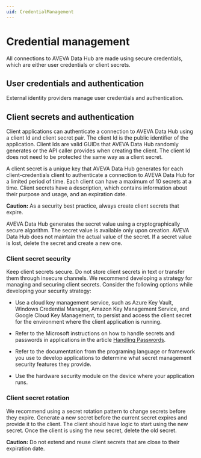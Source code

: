 ```yaml
---
uid: CredentialManagement
---
```


# Credential management

All connections to AVEVA Data Hub are made using secure credentials, which are either user credentials or client secrets.

## User credentials and authentication

External identity providers manage user credentials and authentication.

## Client secrets and authentication

Client applications can authenticate a connection to AVEVA Data Hub using a client Id and client secret pair. The client Id is the public identifier of the application. Client Ids are valid GUIDs that AVEVA Data Hub randomly generates or the API caller provides when creating the client. The client Id does not need to be protected the same way as a client secret.

A client secret is a unique key that AVEVA Data Hub generates for each client-credentials client to authenticate a connection to AVEVA Data Hub for a limited period of time. Each client can have a maximum of 10 secrets at a time. Client secrets have a description, which contains information about their purpose and usage, and an expiration date. <!-- Angela Flores 6/18/21 This would be a good place to link to the task topic for creating client credential clients. Also, why isn't this entire topic in that section of the documentation? It really seems to be about how client credentials work. -->

**Caution:** As a security best practice, always create client secrets that expire. 

AVEVA Data Hub generates the secret value using a cryptographically secure algorithm. The secret value is available only upon creation. AVEVA Data Hub does not maintain the actual value of the secret. If a secret value is lost, delete the secret and create a new one. 

### Client secret security

Keep client secrets secure. Do not store client secrets in text or transfer them through insecure channels. We recommend developing a strategy for managing and securing client secrets. Consider the following options while developing your security strategy:

- Use a cloud key management service, such as Azure Key Vault, Windows Credential Manager, Amazon Key Management Service, and Google Cloud Key Management, to persist and access the client secret for the environment where the client application is running.

- Refer to the Microsoft instructions on how to handle secrets and passwords in applications in the article [Handling Passwords](https://learn.microsoft.com/en-us/windows/win32/secbp/handling-passwords).

- Refer to the documentation from the programing language or framework you use to develop applications to determine what secret management security features they provide. 

- Use the hardware security module on the device where your application runs.

### Client secret rotation

We recommend using a secret rotation pattern to change secrets before they expire. Generate a new secret before the current secret expires and provide it to the client. The client should have logic to start using the new secret. Once the client is using the new secret, delete the old secret. 

**Caution:** Do not extend and reuse client secrets that are close to their expiration date. 
